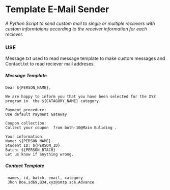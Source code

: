# Template E-Mail Sender
*A Python Script to send custom mail to single or multiple recievers with custom informtaions according to the receiver information for each reciever.* 


### USE
Message.txt used to read message template to make custom messages and Contact.txt to read reciever mail addreses. 

##### Message Template
```
Dear ${PERSON_NAME},

We are happy to inform you that you have been selected for the XYZ program in  the ${CATAGORY_NAME} category.

Payment procedure:
Use default Payment Gateway

Coupon collection:
Collect your coupon  from both-10@Main Buliding .

Your information: 
Name: ${PERSON_NAME}
Student ID: ${PERSON_ID}
Batch: ${PERSON_BTACH}
Let us know if anything wrong. 
```

##### Contact Template
```
 names, id, batch, email, category   
 Jhon Doe,sd69,B34,xyz@smtp.sce,Advance 
```

